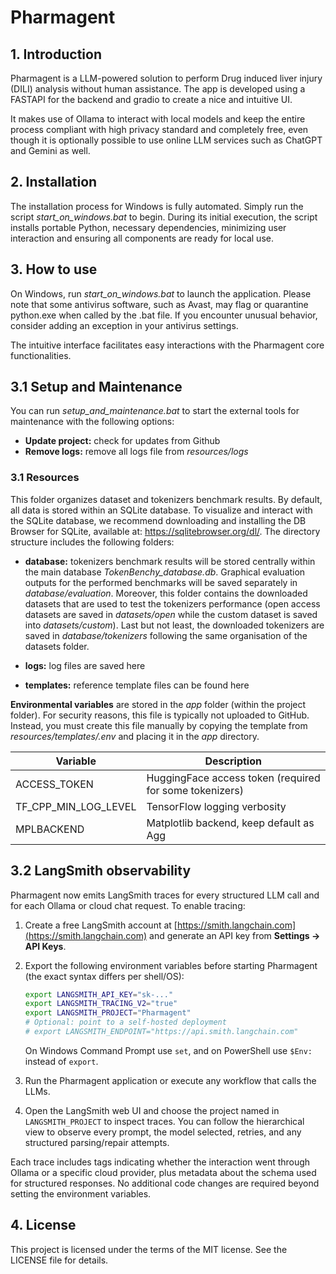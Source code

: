 # Pharmagent

## 1. Introduction
Pharmagent is a LLM-powered solution to perform Drug induced liver injury (DILI) analysis without human assistance. The app is developed using a FASTAPI for the backend and gradio to create a nice and intuitive UI.

It makes use of Ollama to interact with local models and keep the entire process compliant with high privacy standard and completely free, even though it is optionally possible to use online LLM services such as ChatGPT and Gemini as well.

## 2. Installation 
The installation process for Windows is fully automated. Simply run the script *start_on_windows.bat* to begin. During its initial execution, the script installs portable Python, necessary dependencies, minimizing user interaction and ensuring all components are ready for local use.  

## 3. How to use
On Windows, run *start_on_windows.bat* to launch the application. Please note that some antivirus software, such as Avast, may flag or quarantine python.exe when called by the .bat file. If you encounter unusual behavior, consider adding an exception in your antivirus settings.

The intuitive interface facilitates easy interactions with the Pharmagent core functionalities.

## 3.1 Setup and Maintenance
You can run *setup_and_maintenance.bat* to start the external tools for maintenance with the following options:

- **Update project:** check for updates from Github
- **Remove logs:** remove all logs file from *resources/logs*

### 3.1 Resources
This folder organizes dataset and tokenizers benchmark results. By default, all data is stored within an SQLite database. To visualize and interact with the SQLite database, we recommend downloading and installing the DB Browser for SQLite, available at: https://sqlitebrowser.org/dl/. The directory structure includes the following folders:

- **database:** tokenizers benchmark results will be stored centrally within the main database *TokenBenchy_database.db*. Graphical evaluation outputs for the performed benchmarks will be saved separately in *database/evaluation*. Moreover, this folder contains the downloaded datasets that are used to test the tokenizers performance (open access datasets are saved in *datasets/open* while the custom dataset is saved into *datasets/custom*). Last but not least, the downloaded tokenizers are saved in *database/tokenizers* following the same organisation of the datasets folder. 

- **logs:** log files are saved here

- **templates:** reference template files can be found here

**Environmental variables** are stored in the *app* folder (within the project folder). For security reasons, this file is typically not uploaded to GitHub. Instead, you must create this file manually by copying the template from *resources/templates/.env* and placing it in the *app* directory.

| Variable              | Description                                              |
|-----------------------|----------------------------------------------------------|
| ACCESS_TOKEN          | HuggingFace access token (required for some tokenizers)  |
| TF_CPP_MIN_LOG_LEVEL  | TensorFlow logging verbosity                             |
| MPLBACKEND            | Matplotlib backend, keep default as Agg                  |


## 3.2 LangSmith observability
Pharmagent now emits LangSmith traces for every structured LLM call and for each
Ollama or cloud chat request. To enable tracing:

1. Create a free LangSmith account at [https://smith.langchain.com](https://smith.langchain.com)
   and generate an API key from **Settings → API Keys**.
2. Export the following environment variables before starting Pharmagent (the
   exact syntax differs per shell/OS):

   ```bash
   export LANGSMITH_API_KEY="sk-..."
   export LANGSMITH_TRACING_V2="true"
   export LANGSMITH_PROJECT="Pharmagent"
   # Optional: point to a self-hosted deployment
   # export LANGSMITH_ENDPOINT="https://api.smith.langchain.com"
   ```

   On Windows Command Prompt use `set`, and on PowerShell use `$Env:` instead of
   `export`.
3. Run the Pharmagent application or execute any workflow that calls the LLMs.
4. Open the LangSmith web UI and choose the project named in
   `LANGSMITH_PROJECT` to inspect traces. You can follow the hierarchical view
   to observe every prompt, the model selected, retries, and any structured
   parsing/repair attempts.

Each trace includes tags indicating whether the interaction went through
Ollama or a specific cloud provider, plus metadata about the schema used for
structured responses. No additional code changes are required beyond setting
the environment variables.

## 4. License
This project is licensed under the terms of the MIT license. See the LICENSE file for details.

